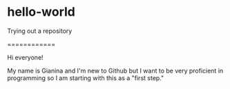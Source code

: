 # hello-world
Trying out a repository

============

Hi everyone!

My name is Gianina and I'm new to Github but I want to be very proficient in programming so I am starting with this as a "first step."



